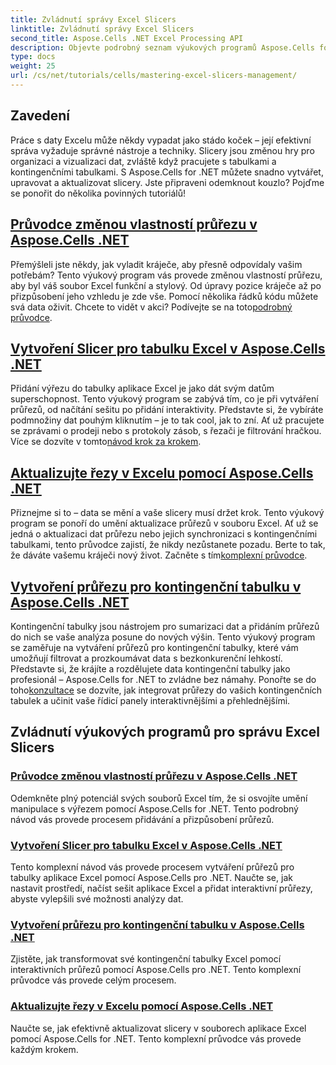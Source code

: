 ```yaml
---
title: Zvládnutí správy Excel Slicers
linktitle: Zvládnutí správy Excel Slicers
second_title: Aspose.Cells .NET Excel Processing API
description: Objevte podrobný seznam výukových programů Aspose.Cells for .NET zaměřených na správu průřezů aplikace Excel, včetně přidávání, přizpůsobení a aktualizace průřezů v souborech aplikace Excel.
type: docs
weight: 25
url: /cs/net/tutorials/cells/mastering-excel-slicers-management/
---
```

## Zavedení

Práce s daty Excelu může někdy vypadat jako stádo koček – její efektivní správa vyžaduje správné nástroje a techniky. Slicery jsou změnou hry pro organizaci a vizualizaci dat, zvláště když pracujete s tabulkami a kontingenčními tabulkami. S Aspose.Cells for .NET můžete snadno vytvářet, upravovat a aktualizovat slicery. Jste připraveni odemknout kouzlo? Pojďme se ponořit do několika povinných tutoriálů!

## [Průvodce změnou vlastností průřezu v Aspose.Cells .NET](./guide-change-slicer-properties/)

 Přemýšleli jste někdy, jak vyladit kráječe, aby přesně odpovídaly vašim potřebám? Tento výukový program vás provede změnou vlastností průřezu, aby byl váš soubor Excel funkční a stylový. Od úpravy pozice kráječe až po přizpůsobení jeho vzhledu je zde vše. Pomocí několika řádků kódu můžete svá data oživit. Chcete to vidět v akci? Podívejte se na toto[podrobný průvodce](./guide-change-slicer-properties/).

## [Vytvoření Slicer pro tabulku Excel v Aspose.Cells .NET](./creating-slicer-for-excel-table/)

Přidání výřezu do tabulky aplikace Excel je jako dát svým datům superschopnost. Tento výukový program se zabývá tím, co je při vytváření průřezů, od načítání sešitu po přidání interaktivity. Představte si, že vybíráte podmnožiny dat pouhým kliknutím – je to tak cool, jak to zní. Ať už pracujete se zprávami o prodeji nebo s protokoly zásob, s řezači je filtrování hračkou. Více se dozvíte v tomto[návod krok za krokem](./creating-slicer-for-excel-table/).

## [Aktualizujte řezy v Excelu pomocí Aspose.Cells .NET](./update-slicers-in-excel/)

 Přiznejme si to – data se mění a vaše slicery musí držet krok. Tento výukový program se ponoří do umění aktualizace průřezů v souboru Excel. Ať už se jedná o aktualizaci dat průřezu nebo jejich synchronizaci s kontingenčními tabulkami, tento průvodce zajistí, že nikdy nezůstanete pozadu. Berte to tak, že dáváte vašemu kráječi nový život. Začněte s tím[komplexní průvodce](./update-slicers-in-excel/).

## [Vytvoření průřezu pro kontingenční tabulku v Aspose.Cells .NET](./creating-slicer-for-pivot-table/)

Kontingenční tabulky jsou nástrojem pro sumarizaci dat a přidáním průřezů do nich se vaše analýza posune do nových výšin. Tento výukový program se zaměřuje na vytváření průřezů pro kontingenční tabulky, které vám umožňují filtrovat a prozkoumávat data s bezkonkurenční lehkostí. Představte si, že krájíte a rozdělujete data kontingenční tabulky jako profesionál – Aspose.Cells for .NET to zvládne bez námahy. Ponořte se do toho[konzultace](./creating-slicer-for-pivot-table/) se dozvíte, jak integrovat průřezy do vašich kontingenčních tabulek a učinit vaše řídicí panely interaktivnějšími a přehlednějšími.

## Zvládnutí výukových programů pro správu Excel Slicers
### [Průvodce změnou vlastností průřezu v Aspose.Cells .NET](./guide-change-slicer-properties/)
Odemkněte plný potenciál svých souborů Excel tím, že si osvojíte umění manipulace s výřezem pomocí Aspose.Cells for .NET. Tento podrobný návod vás provede procesem přidávání a přizpůsobení průřezů.
### [Vytvoření Slicer pro tabulku Excel v Aspose.Cells .NET](./creating-slicer-for-excel-table/)
Tento komplexní návod vás provede procesem vytváření průřezů pro tabulky aplikace Excel pomocí Aspose.Cells pro .NET. Naučte se, jak nastavit prostředí, načíst sešit aplikace Excel a přidat interaktivní průřezy, abyste vylepšili své možnosti analýzy dat.
### [Vytvoření průřezu pro kontingenční tabulku v Aspose.Cells .NET](./creating-slicer-for-pivot-table/)
Zjistěte, jak transformovat své kontingenční tabulky Excel pomocí interaktivních průřezů pomocí Aspose.Cells pro .NET. Tento komplexní průvodce vás provede celým procesem.
### [Aktualizujte řezy v Excelu pomocí Aspose.Cells .NET](./update-slicers-in-excel/)
Naučte se, jak efektivně aktualizovat slicery v souborech aplikace Excel pomocí Aspose.Cells for .NET. Tento komplexní průvodce vás provede každým krokem.